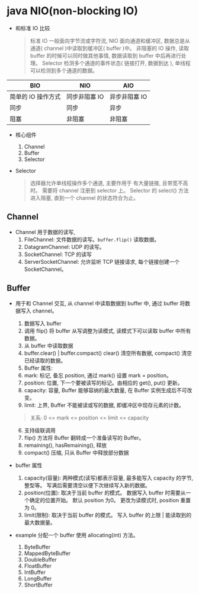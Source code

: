 # java NIO(non-blocking IO)

- 和标准 IO 比较
  > 标准 IO 一般面向字节流或字符流, NIO 面向通道和缓冲区, 数据总是从通道( channel )中读取到缓冲区( buffer )中。
  > 非阻塞的 IO 操作, 读取 buffer 的时候可以同时做其他事情, 数据读取到 buffer 中后再进行处理。
  > Selector 检测多个通道的事件状态( 链接打开, 数据到达 ), 单线程可以检测到多个通道的数据。

BIO | NIO | AIO
---|---|---
简单的 IO 操作方式 | 同步非阻塞 IO | 异步非阻塞 IO
同步 | 同步 | 异步
阻塞 | 非阻塞 | 非阻塞

- 核心组件
  1. Channel
  2. Buffer
  3. Selector

- Selector
  > 选择器允许单线程操作多个通道, 主要作用于 有大量链接, 且带宽不高时。
  > 需要将 channel 注册到 selector 上。
  > Selector 的 select() 方法进入阻塞, 直到一个 channel 的状态符合为止。

## Channel

- Channel 用于数据的读写,
  1. FileChannel: 文件数据的读写。`buffer.flip()` 读取数据。
  2. DatagramChannel: UDP 的读写。
  3. SocketChannel: TCP 的读写
  4. ServerSocketChannel: 允许监听 TCP 链接请求, 每个链接创建一个 SocketChannel。

## Buffer

- 用于和 Channel 交互, 从 channel 中读取数据到 buffer 中, 通过 buffer 将数据写入 channel。
  1. 数据写入 buffer
  2. 调用 flip() 将 buffer 从写调整为读模式, 读模式下可以读取 buffer 中所有数据。
  3. 从 buffer 中读取数据
  4. buffer.clear() | buffer.compact() clear() 清空所有数据, compact() 清空已经读取的数据。
  5. Buffer 属性:
    1. mark: 标记, 备忘 position, 通过 mark() 设置 mark = position。
    2. position: 位置, 下一个要被读写的标记。由相应的 get(), put() 更新。
    3. capacity: 容量, Buffer 能够容纳的最大数量, 在 Buffer 实例生成后不可改变。
    4. limit: 上界, Buffer 不能被读或写的数据, 即缓冲区中现存元素的计数。
    > 关系: 0 <= mark <= position <= limit <= capacity
  6. 支持级联调用
  7. flip() 方法将 Buffer 翻转成一个准备读写的 Buffer。
  8. remaining(), hasRemaining(), 释放
  9. compact() 压缩, 只从 Buffer 中释放部分数据

- buffer 属性
  1. capacity(容量): 两种模式(读写)都表示容量, 最多能写入 capacity 的字节, 整型等。 写满后需要清空以便下次继续写入新的数据。
  2. position(位置): 取决于当前 buffer 的模式。 数据写入 buffer 时需要从一个确定的位置开始。 默认 position 为0。 更改为读模式时, position 重置为 0。
  3. limit(限制): 取决于当前 buffer 的模式。 写入 buffer 的上限 | 能读取到的最大数据量。

- example 分配一个 buffer 使用 allocating(int) 方法。
  1. ByteBuffer
  2. MappedByteBuffer
  3. DoubleBuffer
  4. FloatBuffer
  5. IntBuffer
  6. LongBuffer
  7. ShortBuffer
